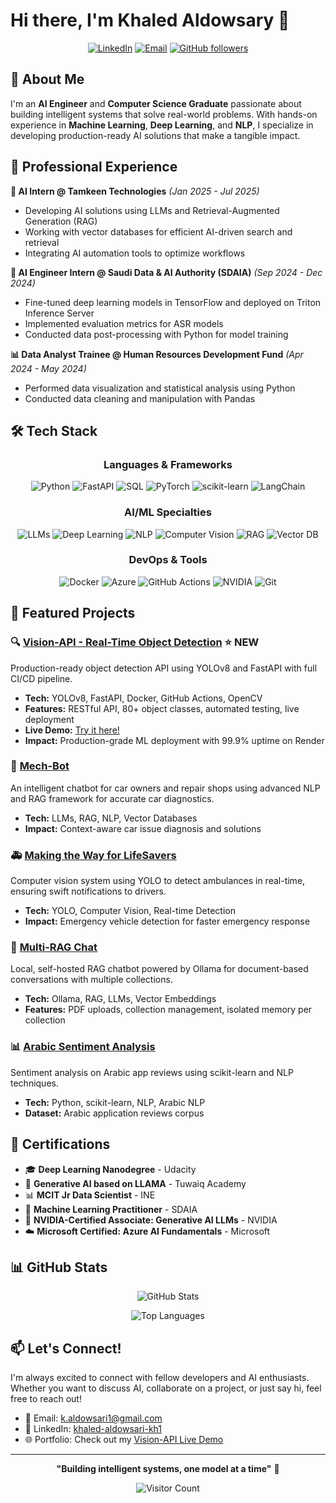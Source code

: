 # Hi there, I'm Khaled Aldowsary 👋

<div align="center">
  
  [![LinkedIn](https://img.shields.io/badge/LinkedIn-0077B5?style=for-the-badge&logo=linkedin&logoColor=white)](https://linkedin.com/in/khaled-aldowsari-kh1)
  [![Email](https://img.shields.io/badge/Email-D14836?style=for-the-badge&logo=gmail&logoColor=white)](mailto:k.aldowsari1@gmail.com)
  [![GitHub followers](https://img.shields.io/github/followers/KhaNerd1?style=for-the-badge&logo=github)](https://github.com/KhaNerd1)
  
</div>

## 🚀 About Me

I'm an **AI Engineer** and **Computer Science Graduate** passionate about building intelligent systems that solve real-world problems. With hands-on experience in **Machine Learning**, **Deep Learning**, and **NLP**, I specialize in developing production-ready AI solutions that make a tangible impact.

## 💼 Professional Experience

**🤖 AI Intern @ Tamkeen Technologies** *(Jan 2025 - Jul 2025)*
- Developing AI solutions using LLMs and Retrieval-Augmented Generation (RAG)
- Working with vector databases for efficient AI-driven search and retrieval
- Integrating AI automation tools to optimize workflows

**🧠 AI Engineer Intern @ Saudi Data & AI Authority (SDAIA)** *(Sep 2024 - Dec 2024)*
- Fine-tuned deep learning models in TensorFlow and deployed on Triton Inference Server
- Implemented evaluation metrics for ASR models
- Conducted data post-processing with Python for model training

**📊 Data Analyst Trainee @ Human Resources Development Fund** *(Apr 2024 - May 2024)*
- Performed data visualization and statistical analysis using Python
- Conducted data cleaning and manipulation with Pandas

## 🛠️ Tech Stack

<div align="center">

### Languages & Frameworks
![Python](https://img.shields.io/badge/Python-3776AB?style=for-the-badge&logo=python&logoColor=white)
![FastAPI](https://img.shields.io/badge/FastAPI-009688?style=for-the-badge&logo=fastapi&logoColor=white)
![SQL](https://img.shields.io/badge/SQL-4479A1?style=for-the-badge&logo=postgresql&logoColor=white)
![PyTorch](https://img.shields.io/badge/PyTorch-EE4C2C?style=for-the-badge&logo=pytorch&logoColor=white)
![scikit-learn](https://img.shields.io/badge/scikit--learn-F7931E?style=for-the-badge&logo=scikit-learn&logoColor=white)
![LangChain](https://img.shields.io/badge/LangChain-121212?style=for-the-badge&logo=chainlink&logoColor=white)

### AI/ML Specialties
![LLMs](https://img.shields.io/badge/LLMs-412991?style=for-the-badge&logo=openai&logoColor=white)
![Deep Learning](https://img.shields.io/badge/Deep_Learning-FF6F00?style=for-the-badge&logo=pytorch&logoColor=white)
![NLP](https://img.shields.io/badge/NLP-009688?style=for-the-badge&logo=spacy&logoColor=white)
![Computer Vision](https://img.shields.io/badge/Computer_Vision-5C3EE8?style=for-the-badge&logo=opencv&logoColor=white)
![RAG](https://img.shields.io/badge/RAG_Systems-1C3C3C?style=for-the-badge&logo=anthropic&logoColor=white)
![Vector DB](https://img.shields.io/badge/Vector_Databases-00C7B7?style=for-the-badge&logo=weaviate&logoColor=white)

### DevOps & Tools
![Docker](https://img.shields.io/badge/Docker-2496ED?style=for-the-badge&logo=docker&logoColor=white)
![Azure](https://img.shields.io/badge/Azure-0089D6?style=for-the-badge&logo=microsoft-azure&logoColor=white)
![GitHub Actions](https://img.shields.io/badge/GitHub_Actions-2088FF?style=for-the-badge&logo=github-actions&logoColor=white)
![NVIDIA](https://img.shields.io/badge/NVIDIA-76B900?style=for-the-badge&logo=nvidia&logoColor=white)
![Git](https://img.shields.io/badge/Git-F05032?style=for-the-badge&logo=git&logoColor=white)

</div>

## 🎯 Featured Projects

### 🔍 [Vision-API - Real-Time Object Detection](https://github.com/KhaNerd1/Vision-API) ⭐ NEW
Production-ready object detection API using YOLOv8 and FastAPI with full CI/CD pipeline.
- **Tech:** YOLOv8, FastAPI, Docker, GitHub Actions, OpenCV
- **Features:** RESTful API, 80+ object classes, automated testing, live deployment
- **Live Demo:** [Try it here!](https://khanerd1.github.io/Vision-API/)
- **Impact:** Production-grade ML deployment with 99.9% uptime on Render

### 🤖 [Mech-Bot](https://github.com/KhaNerd1/Mech-Bot)
An intelligent chatbot for car owners and repair shops using advanced NLP and RAG framework for accurate car diagnostics.
- **Tech:** LLMs, RAG, NLP, Vector Databases
- **Impact:** Context-aware car issue diagnosis and solutions

### 🚑 [Making the Way for LifeSavers](https://github.com/KhaNerd1/Making-the-Way-for-LifeSavers)
Computer vision system using YOLO to detect ambulances in real-time, ensuring swift notifications to drivers.
- **Tech:** YOLO, Computer Vision, Real-time Detection
- **Impact:** Emergency vehicle detection for faster emergency response

### 💬 [Multi-RAG Chat](https://github.com/KhaNerd1/multi-rag-chat)
Local, self-hosted RAG chatbot powered by Ollama for document-based conversations with multiple collections.
- **Tech:** Ollama, RAG, LLMs, Vector Embeddings
- **Features:** PDF uploads, collection management, isolated memory per collection

### 📊 [Arabic Sentiment Analysis](https://github.com/KhaNerd1/Arabic-Sentiment-Analysis)
Sentiment analysis on Arabic app reviews using scikit-learn and NLP techniques.
- **Tech:** Python, scikit-learn, NLP, Arabic NLP
- **Dataset:** Arabic application reviews corpus

## 📜 Certifications

- 🎓 **Deep Learning Nanodegree** - Udacity
- 🤖 **Generative AI based on LLAMA** - Tuwaiq Academy
- 📊 **MCIT Jr Data Scientist** - INE
- 🧠 **Machine Learning Practitioner** - SDAIA
- 🎯 **NVIDIA-Certified Associate: Generative AI LLMs** - NVIDIA
- ☁️ **Microsoft Certified: Azure AI Fundamentals** - Microsoft

## 📊 GitHub Stats

<div align="center">
  
  ![GitHub Stats](https://github-readme-stats.vercel.app/api?username=KhaNerd1&show_icons=true&theme=tokyonight)
  
  ![Top Languages](https://github-readme-stats.vercel.app/api/top-langs/?username=KhaNerd1&layout=compact&theme=tokyonight)
  
</div>

## 📫 Let's Connect!

I'm always excited to connect with fellow developers and AI enthusiasts. Whether you want to discuss AI, collaborate on a project, or just say hi, feel free to reach out!

- 📧 Email: k.aldowsari1@gmail.com
- 💼 LinkedIn: [khaled-aldowsari-kh1](https://linkedin.com/in/khaled-aldowsari-kh1)
- 🌐 Portfolio: Check out my [Vision-API Live Demo](https://khanerd1.github.io/Vision-API/)

---

<div align="center">
  
  **"Building intelligent systems, one model at a time"** 🚀
  
  ![Visitor Count](https://profile-counter.glitch.me/KhaNerd1/count.svg)
  
</div>
